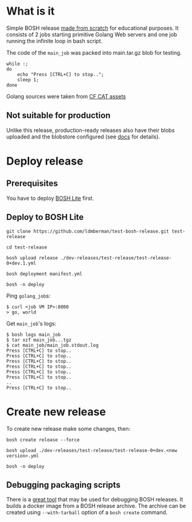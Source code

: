 # What is it

Simple BOSH release [made from scratch](http://bosh.io/docs/create-release.html) for educational purposes.
It consists of 2 jobs starting primitive Golang Web servers and one job running the infinite loop in bash script.

The code of the `main_job` was packed into main.tar.gz blob for testing.

```
while :;
do
    echo "Press [CTRL+C] to stop..";
    sleep 1;
done
```

Golang sources were taken from [CF CAT assets](https://github.com/cloudfoundry/cf-acceptance-tests/tree/master/assets/golang)

## Not suitable for production

Unlike this release, production-ready releases also have their blobs uploaded
and the blobstore configured (see [docs](http://bosh.io/docs/create-release.html#config-blobstore) for details).

# Deploy release

## Prerequisites

You have to deploy [BOSH Lite](https://github.com/cloudfoundry/bosh-lite) first.

## Deploy to BOSH Lite

`git clone https://github.com/ldmberman/test-bosh-release.git test-release`

`cd test-release`

`bosh upload release ./dev-releases/test-release/test-release-0+dev.1.yml`

`bosh deployment manifest.yml`

`bosh -n deploy`

Ping `golang_job`s:

```
$ curl <job VM IP>:8000
> go, world
```

Get `main_job`'s logs:

```
$ bosh logs main_job
$ tar xzf main_job...tgz
$ cat main_job/main_job.stdout.log
Press [CTRL+C] to stop..
Press [CTRL+C] to stop..
Press [CTRL+C] to stop..
Press [CTRL+C] to stop..
Press [CTRL+C] to stop..
Press [CTRL+C] to stop..
..
Press [CTRL+C] to stop..
```

# Create new release

To create new release make some changes, then:

`bosh create release --force`

`bosh upload ./dev-releases/test-release/test-release-0+dev.<new version>.yml`

`bosh -n deploy`

## Debugging packaging scripts

There is a [great tool](https://github.com/mmb/bosh_job_docker) that may be used for debugging BOSH releases. It builds a docker image from a BOSH release archive. The archive can be created using `--with-tarball` option of a `bosh create` command.
